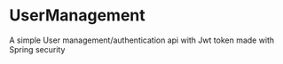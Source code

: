 # UserManagement

A simple User management/authentication api with Jwt token made with Spring security
